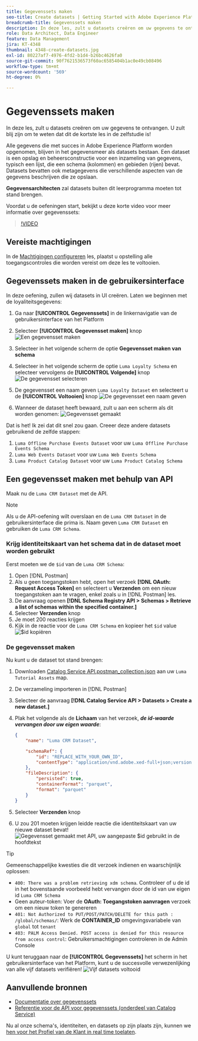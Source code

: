```yaml
---
title: Gegevenssets maken
seo-title: Create datasets | Getting Started with Adobe Experience Platform for Data Architects and Data Engineers
breadcrumb-title: Gegevenssets maken
description: In deze les, zult u datasets creëren om uw gegevens te ontvangen.
role: Data Architect, Data Engineer
feature: Data Management
jira: KT-4348
thumbnail: 4348-create-datasets.jpg
exl-id: 80227af7-4976-4fd2-b1d4-b26bc4626fa0
source-git-commit: 90f7621536573f60ac6585404b1ac0e49cb08496
workflow-type: tm+mt
source-wordcount: '569'
ht-degree: 0%

---
```


# Gegevenssets maken

<!--15min-->

In deze les, zult u datasets creëren om uw gegevens te ontvangen. U zult blij zijn om te weten dat dit de kortste les in de zelfstudie is!

Alle gegevens die met succes in Adobe Experience Platform worden opgenomen, blijven in het gegevensmeer als datasets bestaan. Een dataset is een opslag en beheersconstructie voor een inzameling van gegevens, typisch een lijst, die een schema (kolommen) en gebieden (rijen) bevat. Datasets bevatten ook metagegevens die verschillende aspecten van de gegevens beschrijven die ze opslaan.

**Gegevensarchitecten** zal datasets buiten dit leerprogramma moeten tot stand brengen.

Voordat u de oefeningen start, bekijkt u deze korte video voor meer informatie over gegevenssets:
>[!VIDEO](https://video.tv.adobe.com/v/27269?quality=12&learn=on)

## Vereiste machtigingen

In de [Machtigingen configureren](configure-permissions.md) les, plaatst u opstelling alle toegangscontroles die worden vereist om deze les te voltooien.

<!--
* Permission items **[!UICONTROL Data Management]** > **[!UICONTROL View Datasets]** and **[!UICONTROL Manage Datasets]**
* Permission item **[!UICONTROL Sandboxes]** > `Luma Tutorial`
* User-role access to the `Luma Tutorial Platform` product profile
* Developer-role access to the `Luma Tutorial Platform` product profile (for API)
-->

## Gegevenssets maken in de gebruikersinterface

In deze oefening, zullen wij datasets in UI creëren. Laten we beginnen met de loyaliteitsgegevens:

1. Ga naar **[!UICONTROL Gegevenssets]** in de linkernavigatie van de gebruikersinterface van het Platform
1. Selecteer **[!UICONTROL Gegevensset maken]** knop
   ![Een gegevensset maken](assets/datasets-createDataset.png)

1. Selecteer in het volgende scherm de optie **Gegevensset maken van schema**
1. Selecteer in het volgende scherm de optie `Luma Loyalty Schema` en selecteer vervolgens de **[!UICONTROL Volgende]** knop
   ![De gegevensset selecteren](assets/datasets-selectSchema.png)

1. De gegevensset een naam geven `Luma Loyalty Dataset` en selecteert u de **[!UICONTROL Voltooien]** knop
   ![De gegevensset een naam geven](assets/datasets-nameDataset.png)
1. Wanneer de dataset heeft bewaard, zult u aan een scherm als dit worden genomen:
   ![Gegevensset gemaakt](assets/datasets-created.png)

Dat is het! Ik zei dat dit snel zou gaan. Creeer deze andere datasets gebruikend de zelfde stappen:

1. `Luma Offline Purchase Events Dataset` voor uw `Luma Offline Purchase Events Schema`
1. `Luma Web Events Dataset` voor uw `Luma Web Events Schema`
1. `Luma Product Catalog Dataset` voor uw `Luma Product Catalog Schema`


## Een gegevensset maken met behulp van API

Maak nu de `Luma CRM Dataset` met de API.

>[!NOTE]
>
>Als u de API-oefening wilt overslaan en de `Luma CRM Dataset` in de gebruikersinterface die prima is. Naam geven `Luma CRM Dataset` en gebruiken de `Luma CRM Schema`.

### Krijg identiteitskaart van het schema dat in de dataset moet worden gebruikt

Eerst moeten we de `$id` van de `Luma CRM Schema`:

1. Open [!DNL Postman]
1. Als u geen toegangstoken hebt, open het verzoek **[!DNL OAuth: Request Access Token]** en selecteert u **Verzenden** om een nieuw toegangstoken aan te vragen, enkel zoals u in [!DNL Postman] les.
1. De aanvraag openen **[!DNL Schema Registry API > Schemas > Retrieve a list of schemas within the specified container.]**
1. Selecteer **Verzenden** knop
1. Je moet 200 reacties krijgen
1. Kijk in de reactie voor de `Luma CRM Schema` en kopieer het `$id` value
   ![$id kopiëren](assets/dataset-crm-getSchemaId.png)

### De gegevensset maken

Nu kunt u de dataset tot stand brengen:

1. Downloaden [Catalog Service API.postman_collection.json](https://raw.githubusercontent.com/adobe/experience-platform-postman-samples/master/apis/experience-platform/Catalog%20Service%20API.postman_collection.json) aan uw `Luma Tutorial Assets` map.
1. De verzameling importeren in [!DNL Postman]
1. Selecteer de aanvraag **[!DNL Catalog Service API > Datasets > Create a new dataset.]**
1. Plak het volgende als de **Lichaam** van het verzoek, ***de id-waarde vervangen door uw eigen waarde***:

   ```json
   {
       "name": "Luma CRM Dataset",
   
       "schemaRef": {
           "id": "REPLACE_WITH_YOUR_OWN_ID",
           "contentType": "application/vnd.adobe.xed-full+json;version=1"
       },
       "fileDescription": {
           "persisted": true,
           "containerFormat": "parquet",
           "format": "parquet"
       }
   }
   ```

1. Selecteer **Verzenden** knop
1. U zou 201 moeten krijgen leidde reactie die identiteitskaart van uw nieuwe dataset bevat!
   ![Gegevensset gemaakt met API, uw aangepaste $id gebruikt in de hoofdtekst](assets/datasets-crm-created.png)

>[!TIP]
>
> Gemeenschappelijke kwesties die dit verzoek indienen en waarschijnlijk oplossen:
>
> * `400: There was a problem retrieving xdm schema`. Controleer of u de id in het bovenstaande voorbeeld hebt vervangen door de id van uw eigen id `Luma CRM Schema`
> * Geen auteur-token: Voer de **OAuth: Toegangstoken aanvragen** verzoek om een nieuw token te genereren
> * `401: Not Authorized to PUT/POST/PATCH/DELETE for this path : /global/schemas/`: Werk de **CONTAINER_ID** omgevingsvariabele van `global` tot `tenant`
> * `403: PALM Access Denied. POST access is denied for this resource from access control`: Gebruikersmachtigingen controleren in de Admin Console


U kunt teruggaan naar de **[!UICONTROL Gegevenssets]** het scherm in het gebruikersinterface van het Platform, kunt u de succesvolle verwezenlijking van alle vijf datasets verifiëren!
![Vijf datasets voltooid](assets/datasets-allComplete.png)


## Aanvullende bronnen

* [Documentatie over gegevenssets](https://experienceleague.adobe.com/docs/experience-platform/catalog/datasets/overview.html)
* [Referentie voor de API voor gegevenssets (onderdeel van Catalog Service)](https://www.adobe.io/experience-platform-apis/references/catalog/#tag/Datasets)

Nu al onze schema&#39;s, identiteiten, en datasets op zijn plaats zijn, kunnen we [hen voor het Profiel van de Klant in real time toelaten](enable-profiles.md).
